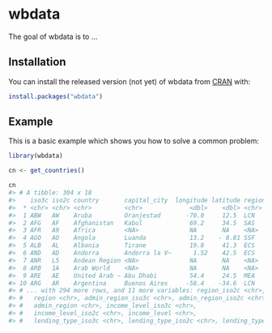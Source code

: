 
<!-- README.md is generated from README.Rmd. Please edit that file -->
wbdata
======

The goal of wbdata is to ... 

Installation
------------

You can install the released version (not yet) of wbdata from [CRAN](https://CRAN.R-project.org) with:

``` r
install.packages("wbdata")
```

Example
-------

This is a basic example which shows you how to solve a common problem:

``` r
library(wbdata)

cn <- get_countries()

cn
#> # A tibble: 304 x 18
#>    iso3c iso2c country       capital_city  longitude latitude region_iso3c
#>  * <chr> <chr> <chr>         <chr>             <dbl>    <dbl> <chr>       
#>  1 ABW   AW    Aruba         Oranjestad       -70.0     12.5  LCN         
#>  2 AFG   AF    Afghanistan   Kabul             69.2     34.5  SAS         
#>  3 AFR   A9    Africa        <NA>              NA       NA    <NA>        
#>  4 AGO   AO    Angola        Luanda            13.2    - 8.81 SSF         
#>  5 ALB   AL    Albania       Tirane            19.8     41.3  ECS         
#>  6 AND   AD    Andorra       Andorra la V~      1.52    42.5  ECS         
#>  7 ANR   L5    Andean Region <NA>              NA       NA    <NA>        
#>  8 ARB   1A    Arab World    <NA>              NA       NA    <NA>        
#>  9 ARE   AE    United Arab ~ Abu Dhabi         54.4     24.5  MEA         
#> 10 ARG   AR    Argentina     Buenos Aires     -58.4    -34.6  LCN         
#> # ... with 294 more rows, and 11 more variables: region_iso2c <chr>,
#> #   region <chr>, admin_region_iso3c <chr>, admin_region_iso2c <chr>,
#> #   admin_region <chr>, income_level_iso3c <chr>,
#> #   income_level_iso2c <chr>, income_level <chr>,
#> #   lending_type_iso3c <chr>, lending_type_iso2c <chr>, lending_type <chr>
```
